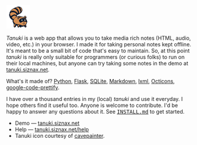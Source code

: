 ![icon](https://raw.githubusercontent.com/siznax/tanuki/master/static/tanuki.png)

_Tanuki_ is a web app that allows you to take media rich notes (HTML,
audio, video, etc.) in your browser. I made it for taking personal
notes kept offline. It's meant to be a small bit of code that's easy
to maintain. So, at this point _tanuki_ is really only suitable
for programmers (or curious folks) to run on their local machines, but
anyone can try taking some notes in the demo at
[tanuki.siznax.net](http://tanuki.siznax.net/).

What's it made of?
  [Python](https://python.org),
  [Flask](http://flask.pocoo.org/),
  [SQLite](http://www.sqlite.org/),
  [Markdown](http://daringfireball.net/projects/markdown/),
  [lxml](http://lxml.de/),
  [Octicons](https://octicons.github.com/),
  [google-code-prettify](http://google-code-prettify.googlecode.com/).

I have over a thousand entries in my (local) _tanuki_ and use it
everyday. I hope others find it useful too. Anyone is welcome to
contribute. I'd be happy to answer any questions about it. See
<tt>[INSTALL.md](https://github.com/siznax/tanuki/blob/master/INSTALL.md)</tt>
to get started. 

* Demo &mdash; [tanuki.siznax.net](http://tanuki.siznax.net/)
* Help &mdash; [tanuki.siznax.net/help](http://tanuki.siznax.net/help)
* Tanuki icon courtesy of
[cavepainter](http://web.archive.org/web/*/http://artrelatedblog.wordpress.com/2012/08/06/new-pixel-art-avatar/). 

